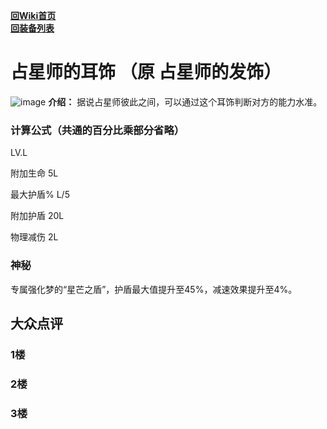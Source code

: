 [**回Wiki首页**](../README.md)   
[**回装备列表**](../README.md)   
# 占星师的耳饰 （原 占星师的发饰）
![image](https://user-images.githubusercontent.com/35645329/193888193-a029e519-1214-4875-87ec-96ba99a43bb7.png)  **介绍：** 据说占星师彼此之间，可以通过这个耳饰判断对方的能力水准。    
### 计算公式（共通的百分比乘部分省略）
LV.L   

附加生命 5L   

最大护盾% L/5   

附加护盾 20L     

物理减伤 2L  

### 神秘
专属强化梦的“星芒之盾”，护盾最大值提升至45%，减速效果提升至4%。

## 大众点评
### 1楼

### 2楼

### 3楼
